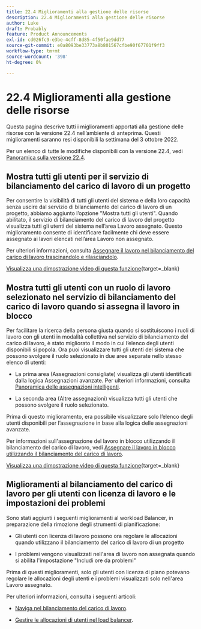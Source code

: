 ```yaml
---
title: 22.4 Miglioramenti alla gestione delle risorse
description: 22.4 Miglioramenti alla gestione delle risorse
author: Luke
draft: Probably
feature: Product Announcements
exl-id: cd026fc9-e3be-4cff-8d85-4f50fae9dd77
source-git-commit: e0a8093be33773a8b801567cfbe90f67701f9ff3
workflow-type: tm+mt
source-wordcount: '398'
ht-degree: 0%

---
```


# 22.4 Miglioramenti alla gestione delle risorse

Questa pagina descrive tutti i miglioramenti apportati alla gestione delle risorse con la versione 22.4 nell’ambiente di anteprima. Questi miglioramenti saranno resi disponibili la settimana del 3 ottobre 2022.

Per un elenco di tutte le modifiche disponibili con la versione 22.4, vedi [Panoramica sulla versione 22.4](/help/quicksilver/product-announcements/product-releases/22.4-release-activity/22-4-release-overview.md).

## Mostra tutti gli utenti per il servizio di bilanciamento del carico di lavoro di un progetto

Per consentire la visibilità di tutti gli utenti del sistema e della loro capacità senza uscire dal servizio di bilanciamento del carico di lavoro di un progetto, abbiamo aggiunto l’opzione &quot;Mostra tutti gli utenti&quot;. Quando abilitato, il servizio di bilanciamento del carico di lavoro del progetto visualizza tutti gli utenti del sistema nell’area Lavoro assegnato. Questo miglioramento consente di identificare facilmente chi deve essere assegnato ai lavori elencati nell’area Lavoro non assegnato.

Per ulteriori informazioni, consulta [Assegnare il lavoro nel bilanciamento del carico di lavoro trascinandolo e rilasciandolo](/help/quicksilver/resource-mgmt/workload-balancer/assign-work-in-workload-balancer-by-drag-and-drop.md).

[Visualizza una dimostrazione video di questa funzione](https://video.tv.adobe.com/v/3412873/){target=_blank}

## Mostra tutti gli utenti con un ruolo di lavoro selezionato nel servizio di bilanciamento del carico di lavoro quando si assegna il lavoro in blocco

Per facilitare la ricerca della persona giusta quando si sostituiscono i ruoli di lavoro con gli utenti in modalità collettiva nel servizio di bilanciamento del carico di lavoro, è stato migliorato il modo in cui l’elenco degli utenti disponibili si popola. Ora puoi visualizzare tutti gli utenti del sistema che possono svolgere il ruolo selezionato in due aree separate nello stesso elenco di utenti:

* La prima area (Assegnazioni consigliate) visualizza gli utenti identificati dalla logica Assegnazioni avanzate. Per ulteriori informazioni, consulta [Panoramica delle assegnazioni intelligenti](/help/quicksilver/manage-work/tasks/assign-tasks/smart-assignments.md).

* La seconda area (Altre assegnazioni) visualizza tutti gli utenti che possono svolgere il ruolo selezionato.

Prima di questo miglioramento, era possibile visualizzare solo l’elenco degli utenti disponibili per l’assegnazione in base alla logica delle assegnazioni avanzate.

Per informazioni sull&#39;assegnazione del lavoro in blocco utilizzando il bilanciamento del carico di lavoro, vedi [Assegnare il lavoro in blocco utilizzando il bilanciamento del carico di lavoro](/help/quicksilver/resource-mgmt/workload-balancer/assign-work-in-workload-balancer-in-bulk.md).

[Visualizza una dimostrazione video di questa funzione](https://video.tv.adobe.com/v/3412874/){target=_blank}

## Miglioramenti al bilanciamento del carico di lavoro per gli utenti con licenza di lavoro e le impostazioni dei problemi

Sono stati aggiunti i seguenti miglioramenti al workload Balancer, in preparazione della rimozione degli strumenti di pianificazione:

* Gli utenti con licenza di lavoro possono ora regolare le allocazioni quando utilizzano il bilanciamento del carico di lavoro di un progetto

* I problemi vengono visualizzati nell&#39;area di lavoro non assegnata quando si abilita l&#39;impostazione &quot;Includi ore da problemi&quot;

Prima di questi miglioramenti, solo gli utenti con licenza di piano potevano regolare le allocazioni degli utenti e i problemi visualizzati solo nell&#39;area Lavoro assegnato.

Per ulteriori informazioni, consulta i seguenti articoli:

* [Naviga nel bilanciamento del carico di lavoro](/help/quicksilver/resource-mgmt/workload-balancer/navigate-the-workload-balancer.md).

* [Gestire le allocazioni di utenti nel load balancer](/help/quicksilver/resource-mgmt/workload-balancer/manage-user-allocations-workload-balancer.md).

